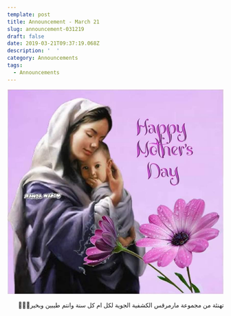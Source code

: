 ```yaml
---
template: post
title: Announcement - March 21
slug: announcement-031219
draft: false
date: 2019-03-21T09:37:19.068Z
description: '  '
category: Announcements
tags:
  - Announcements
---
```

![](../../../static/media/whatsapp-image-2019-03-21-at-7.16.13-am.jpeg)

<div dir="rtl">
تهنئة من مجموعة مارمرقس الكشفية الجوية لكل ام كل سنة وانتم طيبين وبخير🌹🌹🌹
</div>
